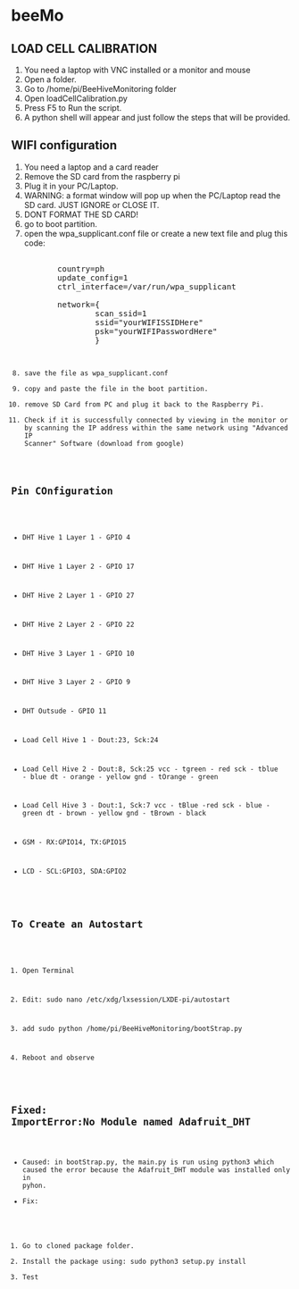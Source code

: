  # beeMo

## LOAD CELL CALIBRATION

1) You need a laptop with VNC installed or a monitor and mouse
2) Open a folder.
3) Go to /home/pi/BeeHiveMonitoring folder
4) Open loadCellCalibration.py
5) Press F5 to Run the script.
6) A python shell will appear and just follow the steps that will be provided. 

## WIFI configuration

1) You need a laptop and a card reader
2) Remove the SD card from the raspberry pi
4) Plug it in your PC/Laptop.
5) WARNING: a format window will pop up when the PC/Laptop read the SD card. JUST IGNORE or CLOSE IT. 
6) DONT FORMAT THE SD CARD!
7) go to boot partition.
8) open the wpa_supplicant.conf file or create a new text file and plug this code:
    <pre> 
          country=ph
          update_config=1
          ctrl_interface=/var/run/wpa_supplicant

          network={
                  scan_ssid=1
                  ssid="yourWIFISSIDHere"
                  psk="yourWIFIPasswordHere"
                  }
    <code>
  9) save the file as wpa_supplicant.conf
  10) copy and paste the file in the boot partition.
  11) remove SD Card from PC and plug it back to the Raspberry Pi.
  12) Check if it is successfully connected by viewing in the monitor or by scanning the IP address within the same network using "Advanced IP Scanner" Software (download from google)


## Pin COnfiguration

* DHT Hive 1 Layer 1  -  GPIO 4
* DHT Hive 1 Layer 2  -  GPIO 17
* DHT Hive 2 Layer 1  -  GPIO 27
* DHT Hive 2 Layer 2  -  GPIO 22
* DHT Hive 3 Layer 1  -  GPIO 10
* DHT Hive 3 Layer 2  -  GPIO 9
* DHT Outsude   -  GPIO 11

* Load Cell Hive 1 - Dout:23, Sck:24

* Load Cell Hive 2 - Dout:8, Sck:25
 vcc - tgreen - red 
 sck - tblue   - blue
 dt - orange - yellow 
 gnd - tOrange - green
 
* Load Cell Hive 3 - Dout:1, Sck:7 
vcc - tBlue -red
sck - blue - green
dt -  brown - yellow
gnd - tBrown - black 

* GSM - RX:GPIO14, TX:GPIO15

* LCD - SCL:GPIO3, SDA:GPIO2

## To Create an Autostart

1) Open Terminal

2) Edit: 
    sudo nano /etc/xdg/lxsession/LXDE-pi/autostart
    
3) add 
    sudo python /home/pi/BeeHiveMonitoring/bootStrap.py
    
4) Reboot and observe

## Fixed: ImportError:No Module named Adafruit_DHT

* Caused: in bootStrap.py, the main.py is run using python3 which caused the error because the Adafruit_DHT module was installed only in pyhon.
* Fix: 
 1) Go to cloned package folder.
 2) Install the package using:
      sudo python3 setup.py install
 3) Test
